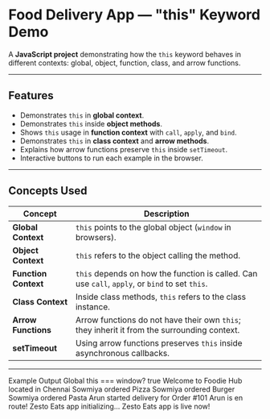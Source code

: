 #  Food Delivery App — "this" Keyword Demo

A **JavaScript project** demonstrating how the `this` keyword behaves in different contexts: global, object, function, class, and arrow functions.  

---

##  Features

- Demonstrates `this` in **global context**.  
- Demonstrates `this` inside **object methods**.  
- Shows `this` usage in **function context** with `call`, `apply`, and `bind`.  
- Demonstrates `this` in **class context** and **arrow methods**.  
- Explains how arrow functions preserve `this` inside `setTimeout`.  
- Interactive buttons to run each example in the browser.  

---

##  Concepts Used

| Concept | Description |
|---------|-------------|
| **Global Context** | `this` points to the global object (`window` in browsers). |
| **Object Context** | `this` refers to the object calling the method. |
| **Function Context** | `this` depends on how the function is called. Can use `call`, `apply`, or `bind` to set `this`. |
| **Class Context** | Inside class methods, `this` refers to the class instance. |
| **Arrow Functions** | Arrow functions do not have their own `this`; they inherit it from the surrounding context. |
| **setTimeout** | Using arrow functions preserves `this` inside asynchronous callbacks. |

---

Example Output
Global this === window? true
Welcome to Foodie Hub located in Chennai
Sowmiya ordered Pizza
Sowmiya ordered Burger
Sowmiya ordered Pasta
Arun started delivery for Order #101
Arun is en route!
Zesto Eats app initializing...
Zesto Eats app is live now!
